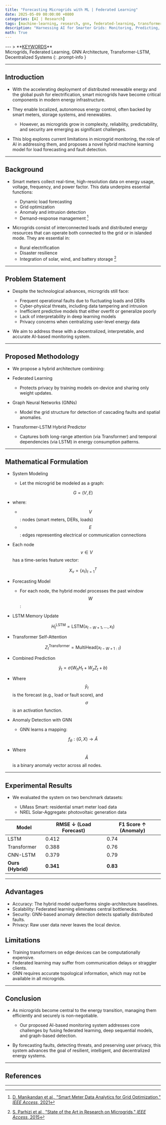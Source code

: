 ```yaml
---
title: "Forecasting Microgrids with ML | Federated Learning"
date: 2025-05-09 00:00:00 +0800
categories: [AI | Research]
tags: [machine-learning, research, gnn, federated-learning, transformers, lstm, python]
description: "Harnessing AI for Smarter Grids: Monitoring, Predicting, and Protecting Microgrids."
math: True
---
```

<link href="https://fonts.googleapis.com/css2?family=Inter:wght@400;700&display=swap" rel="stylesheet">
<style>
  h1, h2, h3, h4, h5, h6 {
    font-family: 'Inter', sans-serif;
    font-weight: bold;
  }
</style>
---
> **<u>KEYWORDS</u>** <br>
Microgrids, Federated Learning, GNN Architecture, Transformer-LSTM, Decentralized Systems
{: .prompt-info }

---

## Introduction

- With the accelerating deployment of distributed renewable energy and the global push for electrification, smart microgrids have become critical components in modern energy infrastructure. 

- They enable localized, autonomous energy control, often backed by smart meters, storage systems, and renewables. 
  - However, as microgrids grow in complexity, reliability, predictability, and security are emerging as significant challenges.

- This blog explores current limitations in microgrid monitoring, the role of AI in addressing them, and proposes a novel hybrid machine learning model for load forecasting and fault detection.

---

## Background

- Smart meters collect real-time, high-resolution data on energy usage, voltage, frequency, and power factor. This data underpins essential functions:

  - Dynamic load forecasting
  - Grid optimization
  - Anomaly and intrusion detection
  - Demand-response management [^1]

- Microgrids consist of interconnected loads and distributed energy resources that can operate both connected to the grid or in islanded mode. They are essential in:

  - Rural electrification
  - Disaster resilience
  - Integration of solar, wind, and battery storage [^2]

---

## Problem Statement

- Despite the technological advances, microgrids still face:

  - Frequent operational faults due to fluctuating loads and DERs
  - Cyber-physical threats, including data tampering and intrusion
  - Inefficient predictive models that either overfit or generalize poorly
  - Lack of interpretability in deep learning models
  - Privacy concerns when centralizing user-level energy data

- We aim to address these with a decentralized, interpretable, and accurate AI-based monitoring system.

---

## Proposed Methodology

- We propose a hybrid architecture combining:

- Federated Learning  
  - Protects privacy by training models on-device and sharing only weight updates.

- Graph Neural Networks (GNNs)  
  - Model the grid structure for detection of cascading faults and spatial anomalies.

- Transformer-LSTM Hybrid Predictor  
  - Captures both long-range attention (via Transformer) and temporal dependencies (via LSTM) in energy consumption patterns.

---

## Mathematical Formulation

- System Modeling

  - Let the microgrid be modeled as a graph:

$$
G = (V, E)
$$

- where:

  - $$ V $$: nodes (smart meters, DERs, loads)  
  - $$ E $$: edges representing electrical or communication connections

- Each node $$ v \in V $$ has a time-series feature vector:

$$
X_v = \{x_t\}_{t=1}^T
$$

- Forecasting Model

  - For each node, the hybrid model processes the past window $$ W $$:

- LSTM Memory Update

$$
H_t^{\text{LSTM}} = \text{LSTM}(x_{t-W+1}, ..., x_t)
$$

- Transformer Self-Attention

$$
Z_t^{\text{Transformer}} = \text{MultiHead}(x_{t-W+1:t})
$$

- Combined Prediction

$$
\hat{y}_t = \sigma(W_h H_t + W_z Z_t + b)
$$

  - Where $$ \hat{y}_t $$ is the forecast (e.g., load or fault score), and $$ \sigma $$ is an activation function.

- Anomaly Detection with GNN

  - GNN learns a mapping:

$$
f_{\theta}: (G, X) \rightarrow \hat{A}
$$

  - Where $$ \hat{A} $$ is a binary anomaly vector across all nodes.

---

## Experimental Results

- We evaluated the system on two benchmark datasets:

  - UMass Smart: residential smart meter load data  
  - NREL Solar-Aggregate: photovoltaic generation data

| Model               | RMSE ↓ (Load Forecast) | F1 Score ↑ (Anomaly) |
|--------------------|------------------------|----------------------|
| LSTM               | 0.412                  | 0.74                 |
| Transformer        | 0.388                  | 0.76                 |
| CNN-LSTM           | 0.379                  | 0.79                 |
| **Ours (Hybrid)**  | **0.341**              | **0.83**             |

---

## Advantages

- Accuracy: The hybrid model outperforms single-architecture baselines.
- Scalability: Federated learning eliminates central bottlenecks.
- Security: GNN-based anomaly detection detects spatially distributed faults.
- Privacy: Raw user data never leaves the local device.

## Limitations

- Training transformers on edge devices can be computationally expensive.
- Federated learning may suffer from communication delays or straggler clients.
- GNN requires accurate topological information, which may not be available in all microgrids.

---

## Conclusion

- As microgrids become central to the energy transition, managing them efficiently and securely is non-negotiable. 
  - Our proposed AI-based monitoring system addresses core challenges by fusing federated learning, deep sequential models, and graph-based detection.

- By forecasting faults, detecting threats, and preserving user privacy, this system advances the goal of resilient, intelligent, and decentralized energy systems.

---

## References

[^1]: [D. Manikandan et al., "Smart Meter Data Analytics for Grid Optimization," *IEEE Access*, 2021]()  
[^2]: [S. Parhizi et al., "State of the Art in Research on Microgrids," *IEEE Access*, 2015]()  
[^3]: [Y. Liu et al., “False Data Injection Attacks against Power Systems,” *IEEE Trans. Smart Grid*, 2014]()  
[^4]: [Q. Yang et al., "Federated Machine Learning: Concept and Applications," *ACM TIST*, 2019]()  
[^5]: [Z. Wu et al., “A Comprehensive Survey on Graph Neural Networks,” *IEEE Trans. Neural Networks*, 2021]()  

---
